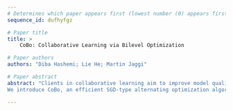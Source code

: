 ```yaml
--- 
# Determines which paper appears first (lowest number (0) appears first)
sequence_id: dufhyfgz

# Paper title 
title: >
	CoBo: Collaborative Learning via Bilevel Optimization

# Paper authors 
authors: "Diba Hashemi; Lie He; Martin Jaggi"

# Paper abstract 
abstract: "Clients in collaborative learning aim to improve model quality through jointly training. Identifying helpful clients, however, presents challenging and often introduces significant overhead. In this paper, we model $\textit{client-selection}$ and $\textit{model-training}$ as two interconnected optimization problems, proposing a novel bilevel optimization problem for collaborative learning.
We introduce CoBo, an efficient SGD-type alternating optimization algorithm  that addresses collaborative learning with theoretical convergence guarantees. Moreover, CoBo presents strong empirical performances, outperforming all other algorithms in terms of model quality and fairness."

--- 
```

